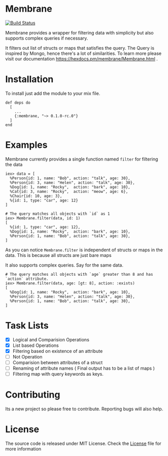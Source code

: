 # Membrane
[![Build Status](https://travis-ci.org/RohanPoojary/membrane.svg?branch=master)](https://travis-ci.org/RohanPoojary/membrane)

Membrane provides a wrapper for filtering data with simplicity but also supports
complex queries if necessary.

It filters out list of structs or maps that satisfies the query. The Query is inspired by
Mongo, hence there's a lot of similarities. To learn more please visit our documentation https://hexdocs.pm/membrane/Membrane.html .

# Installation
To install just add the module to your mix file.

    def deps do
      [
        ...
        {:membrane, "~> 0.1.0-rc.0"}
      ]
    end

# Examples
Membrane currently provides a single function named `filter` for filtering the data

    iex> data = [
      %Person{id: 1, name: "Bob", action: "talk", age: 30},
      %Person{id: 3, name: "Helen", action: "talk", age: 30},
      %Dog{id: 1, name: "Rocky",  action: "bark", age: 10},
      %Cat{id: 3, name: "Rocky",  action: "meow", age: 6},
      %Chair{id: 10, age: 3},
      %{id: 1, type: "car", age: 12}
    ]
    
    # The query matches all objects with `id` as 1
    iex> Membrane.filter(data, id: 1)
    [
      %{id: 1, type: "car", age: 12},
      %Dog{id: 1, name: "Rocky",  action: "bark", age: 10},
      %Person{id: 1, name: "Bob", action: "talk", age: 30},
    ]

As you can notice `Membrane.filter` is independent of structs or maps in the data. This is because all structs are just bare maps

It also supports complex queries. Say for the same data.

    # The query matches all objects with `age` greater than 8 and has `action` attribute.
    iex> Membrane.filter(data, age: [gt: 8], action: :exists)
    [
      %Dog{id: 1, name: "Rocky",  action: "bark", age: 10},
      %Person{id: 3, name: "Helen", action: "talk", age: 30},
      %Person{id: 1, name: "Bob", action: "talk", age: 30},
    ]


# Task Lists
  - [x] Logical and Comparision Operations
  - [x] List based Operations
  - [x] Filtering based on existence of an attribute
  - [ ] Not Operation
  - [ ] Comparision between attributes of a struct
  - [ ] Renaming of attribute names ( Final output has to be a list of maps )
  - [ ] Filtering map with query keywords as keys.

# Contributing
Its a new project so please free to contribute. Reporting bugs will also help.

# License
The source code is released under MIT License. Check the [License](https://github.com/RohanPoojary/membrane/blob/master/LICENSE) file for more information
